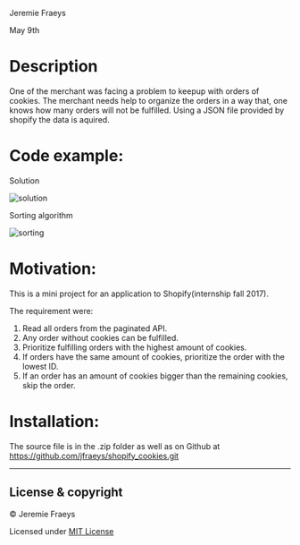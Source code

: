 Jeremie Fraeys 

May 9th

# Description

One of the merchant was facing a problem to keepup with orders of cookies. The merchant needs help to organize the orders in a way that, one knows how many orders will not be fulfilled. Using a JSON file provided by shopify the data is aquired.

# Code example:

Solution

![solution](https://cloud.githubusercontent.com/assets/13443851/25878981/ac9b29a6-34fc-11e7-92ab-85a91887d734.PNG)

Sorting algorithm

![sorting](https://cloud.githubusercontent.com/assets/13443851/25879167/14d457a8-34fe-11e7-840e-bb8c1173dd2b.PNG)

# Motivation: 

This is a mini project for an application to Shopify(internship fall 2017). 

The requirement were:

1. Read all orders from the paginated API.
2. Any order without cookies can be fulfilled.
3. Prioritize fulfilling orders with the highest amount of cookies.
4. If orders have the same amount of cookies, prioritize the order with the lowest ID.
5. If an order has an amount of cookies bigger than the remaining cookies, skip the order.


# Installation: 
The source file is in the .zip folder as well as on Github at https://github.com/jfraeys/shopify_cookies.git

---

## License & copyright

© Jeremie Fraeys

Licensed under [MIT License](LICENSE)


